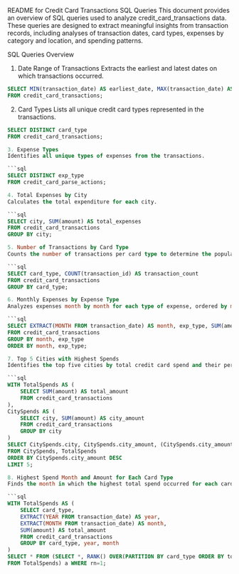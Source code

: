 README for Credit Card Transactions SQL Queries
This document provides an overview of SQL queries used to analyze credit_card_transactions data. These queries are designed to extract meaningful insights from transaction records, including analyses of transaction dates, card types, expenses by category and location, and spending patterns.

SQL Queries Overview
1. Date Range of Transactions
Extracts the earliest and latest dates on which transactions occurred.

```sql
SELECT MIN(transaction_date) AS earliest_date, MAX(transaction_date) AS latest_date
FROM credit_card_transactions;
```

2. Card Types
Lists all unique credit card types represented in the transactions.

```sql
SELECT DISTINCT card_type
FROM credit_card_transactions;

3. Expense Types
Identifies all unique types of expenses from the transactions.

```sql
SELECT DISTINCT exp_type
FROM credit_card_parse_actions;

4. Total Expenses by City
Calculates the total expenditure for each city.

```sql
SELECT city, SUM(amount) AS total_expenses
FROM credit_card_transactions
GROUP BY city;

5. Number of Transactions by Card Type
Counts the number of transactions per card type to determine the popularity of each card.

```sql
SELECT card_type, COUNT(transaction_id) AS transaction_count
FROM credit_card_transactions
GROUP BY card_type;

6. Monthly Expenses by Expense Type
Analyzes expenses month by month for each type of expense, ordered by month and expense type.

```sql
SELECT EXTRACT(MONTH FROM transaction_date) AS month, exp_type, SUM(amount) AS monthly_expense
FROM credit_card_transactions
GROUP BY month, exp_type
ORDER BY month, exp_type;

7. Top 5 Cities with Highest Spends
Identifies the top five cities by total credit card spend and their percentage contribution to the total spends.

```sql
WITH TotalSpends AS (
    SELECT SUM(amount) AS total_amount
    FROM credit_card_transactions
),
CitySpends AS (
    SELECT city, SUM(amount) AS city_amount
    FROM credit_card_transactions
    GROUP BY city
)
SELECT CitySpends.city, CitySpends.city_amount, (CitySpends.city_amount / TotalSpends.total_amount * 100) AS percentage_contribution
FROM CitySpends, TotalSpends
ORDER BY CitySpends.city_amount DESC
LIMIT 5;

8. Highest Spend Month and Amount for Each Card Type
Finds the month in which the highest total spend occurred for each card type.

```sql
WITH TotalSpends AS (
    SELECT card_type, 
    EXTRACT(YEAR FROM transaction_date) AS year, 
    EXTRACT(MONTH FROM transaction_date) AS month, 
    SUM(amount) AS total_amount
    FROM credit_card_transactions
    GROUP BY card_type, year, month
)
SELECT * FROM (SELECT *, RANK() OVER(PARTITION BY card_type ORDER BY total_amount DESC) AS rn
FROM TotalSpends) a WHERE rn=1;


